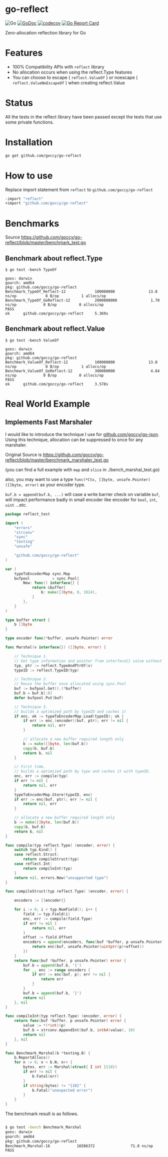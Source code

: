 # go-reflect

![Go](https://github.com/goccy/go-reflect/workflows/Go/badge.svg)
[![GoDoc](https://godoc.org/github.com/goccy/go-reflect?status.svg)](https://pkg.go.dev/github.com/goccy/go-reflect?tab=doc)
[![codecov](https://codecov.io/gh/goccy/go-reflect/branch/master/graph/badge.svg)](https://codecov.io/gh/goccy/go-reflect)
[![Go Report Card](https://goreportcard.com/badge/github.com/goccy/go-reflect)](https://goreportcard.com/report/github.com/goccy/go-reflect)

Zero-allocation reflection library for Go

# Features

- 100% Compatibility APIs with `reflect` library
- No allocation occurs when using the reflect.Type features
- You can choose to escape ( `reflect.ValueOf` ) or noescape ( `reflect.ValueNoEscapeOf` ) when creating reflect.Value

# Status

All the tests in the reflect library have been passed
except the tests that use some private functions.

# Installation

```bash
go get github.com/goccy/go-reflect
```

# How to use

Replace import statement from `reflect` to `github.com/goccy/go-reflect`

```bash
-import "reflect"
+import "github.com/goccy/go-reflect"
```

# Benchmarks

Source https://github.com/goccy/go-reflect/blob/master/benchmark_test.go

## Benchmark about reflect.Type

```
$ go test -bench TypeOf
```

```
goos: darwin
goarch: amd64
pkg: github.com/goccy/go-reflect
Benchmark_TypeOf_Reflect-12             100000000               13.8 ns/op             8 B/op          1 allocs/op
Benchmark_TypeOf_GoReflect-12           2000000000               1.70 ns/op            0 B/op          0 allocs/op
PASS
ok      github.com/goccy/go-reflect     5.369s
```

## Benchmark about reflect.Value

```
$ go test -bench ValueOf
```

```
goos: darwin
goarch: amd64
pkg: github.com/goccy/go-reflect
Benchmark_ValueOf_Reflect-12            100000000               13.0 ns/op             8 B/op          1 allocs/op
Benchmark_ValueOf_GoReflect-12          300000000                4.64 ns/op            0 B/op          0 allocs/op
PASS
ok      github.com/goccy/go-reflect     3.578s
```

# Real World Example

## Implements Fast Marshaler

I would like to introduce the technique I use for [github.com/goccy/go-json](https://github.com/goccy/go-json).  
Using this technique, allocation can be suppressed to once for any marshaler.  

Original Source is https://github.com/goccy/go-reflect/blob/master/benchmark_marshaler_test.go

(you can find a full example with `map` and `slice` in ./bench_marshal_test.go)

also, you may want to use a type `func(*Ctx, []byte, unsafe.Pointer) ([]byte, error)` as your encoder type.

`buf.b = append(buf.b, ...)` will case a write barrier check on variable `buf`, 
will impact performance badly in small encoder like encoder for `bool`, `int`, `uint` ...etc.

```go
package reflect_test

import (
    "errors"
    "strconv"
    "sync"
    "testing"
    "unsafe"

    "github.com/goccy/go-reflect"
)

var (
    typeToEncoderMap sync.Map
    bufpool          = sync.Pool{
        New: func() interface{} {
            return &buffer{
                b: make([]byte, 0, 1024),
            }
        },
    }
)

type buffer struct {
    b []byte
}

type encoder func(*buffer, unsafe.Pointer) error

func Marshal(v interface{}) ([]byte, error) {

    // Technique 1.
    // Get type information and pointer from interface{} value without allocation.
    typ, ptr := reflect.TypeAndPtrOf(v)
    typeID := reflect.TypeID(typ)

    // Technique 2.
    // Reuse the buffer once allocated using sync.Pool
    buf := bufpool.Get().(*buffer)
    buf.b = buf.b[:0]
    defer bufpool.Put(buf)

    // Technique 3.
    // builds a optimized path by typeID and caches it
    if enc, ok := typeToEncoderMap.Load(typeID); ok {
        if err := enc.(encoder)(buf, ptr); err != nil {
            return nil, err
        }

        // allocate a new buffer required length only
        b := make([]byte, len(buf.b))
        copy(b, buf.b)
        return b, nil
    }

    // First time,
    // builds a optimized path by type and caches it with typeID.
    enc, err := compile(typ)
    if err != nil {
        return nil, err
    }
    typeToEncoderMap.Store(typeID, enc)
    if err := enc(buf, ptr); err != nil {
        return nil, err
    }

    // allocate a new buffer required length only
    b := make([]byte, len(buf.b))
    copy(b, buf.b)
    return b, nil
}

func compile(typ reflect.Type) (encoder, error) {
    switch typ.Kind() {
    case reflect.Struct:
        return compileStruct(typ)
    case reflect.Int:
        return compileInt(typ)
    }
    return nil, errors.New("unsupported type")
}

func compileStruct(typ reflect.Type) (encoder, error) {

    encoders := []encoder{}

    for i := 0; i < typ.NumField(); i++ {
        field := typ.Field(i)
        enc, err := compile(field.Type)
        if err != nil {
            return nil, err
        }
        offset := field.Offset
        encoders = append(encoders, func(buf *buffer, p unsafe.Pointer) error {
            return enc(buf, unsafe.Pointer(uintptr(p)+offset))
        })
    }
    return func(buf *buffer, p unsafe.Pointer) error {
        buf.b = append(buf.b, '{')
        for _, enc := range encoders {
            if err := enc(buf, p); err != nil {
                return err
            }
        }
        buf.b = append(buf.b, '}')
        return nil
    }, nil
}

func compileInt(typ reflect.Type) (encoder, error) {
    return func(buf *buffer, p unsafe.Pointer) error {
        value := *(*int)(p)
        buf.b = strconv.AppendInt(buf.b, int64(value), 10)
        return nil
    }, nil
}

func Benchmark_Marshal(b *testing.B) {
    b.ReportAllocs()
    for n := 0; n < b.N; n++ {
        bytes, err := Marshal(struct{ I int }{10})
        if err != nil {
            b.Fatal(err)
        }
        if string(bytes) != "{10}" {
            b.Fatal("unexpected error")
        }
    }
}
```

The benchmark result is as follows.  

```bash

$ go test -bench Benchmark_Marshal
goos: darwin
goarch: amd64
pkg: github.com/goccy/go-reflect
Benchmark_Marshal-16            16586372                71.0 ns/op             4 B/op          1 allocs/op
PASS
```
